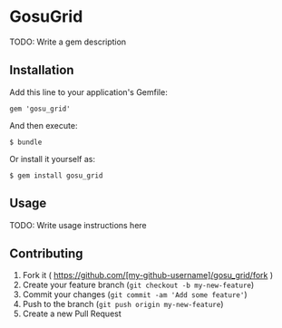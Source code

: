 # GosuGrid

TODO: Write a gem description

## Installation

Add this line to your application's Gemfile:

    gem 'gosu_grid'

And then execute:

    $ bundle

Or install it yourself as:

    $ gem install gosu_grid

## Usage

TODO: Write usage instructions here

## Contributing

1. Fork it ( https://github.com/[my-github-username]/gosu_grid/fork )
2. Create your feature branch (`git checkout -b my-new-feature`)
3. Commit your changes (`git commit -am 'Add some feature'`)
4. Push to the branch (`git push origin my-new-feature`)
5. Create a new Pull Request
